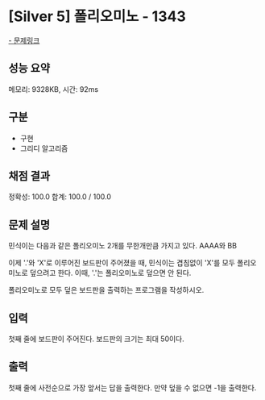 # [Silver 5] 폴리오미노 - 1343

<a href="https://www.acmicpc.net/problem/1343">- 문제링크</a>

## 성능 요약

메모리: 9328KB, 시간: 92ms

## 구분

- 구현
- 그리디 알고리즘

## 채점 결과

정확성: 100.0
합계: 100.0 / 100.0

## 문제 설명

민식이는 다음과 같은 폴리오미노 2개를 무한개만큼 가지고 있다. AAAA와 BB

이제 '.'와 'X'로 이루어진 보드판이 주어졌을 때, 민식이는 겹침없이 'X'를 모두 폴리오미노로 덮으려고 한다. 이때, '.'는 폴리오미노로 덮으면 안 된다.

폴리오미노로 모두 덮은 보드판을 출력하는 프로그램을 작성하시오.

## 입력

첫째 줄에 보드판이 주어진다. 보드판의 크기는 최대 50이다.

## 출력

첫째 줄에 사전순으로 가장 앞서는 답을 출력한다. 만약 덮을 수 없으면 -1을 출력한다.
